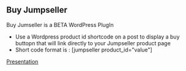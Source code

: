 ## Buy Jumpseller

Buy Jumseller  is a BETA WordPress PlugIn

- Use a  Wordpress product id shortcode on a post to display a buy buttopn that will link directly to your Jumpseller product page  
- Short code format is : [jumpseller product_id="value"]

[Presentation](https://docs.google.com/presentation/d/19VWws5OCrvrZtih4dpb4RzW0zThf56IQ9kHK0xAfFso/edit?usp=sharing)

